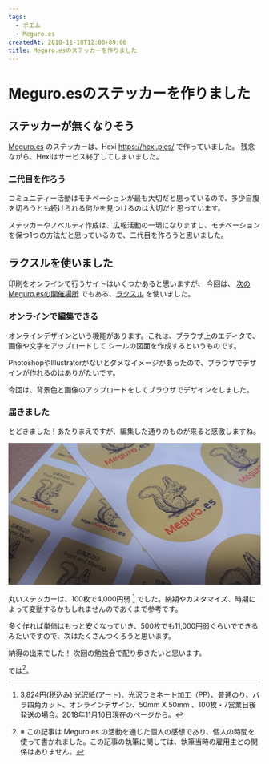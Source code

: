 ```yaml
---
tags: 
  - ポエム
  - Meguro.es
createdAt: 2018-11-10T12:00+09:00
title: Meguro.esのステッカーを作りました
---
```


# Meguro.esのステッカーを作りました
## ステッカーが無くなりそう

[Meguro.es](https://meguro.es) のステッカーは、Hexi https://hexi.pics/ で作っていました。
残念ながら、Hexiはサービス終了してしまいました。

### 二代目を作ろう

コミュニティー活動はモチベーションが最も大切だと思っているので、多少自腹を切ろうとも続けられる何かを見つけるのは大切だと思っています。

ステッカーやノベルティ作成は、広報活動の一環になりますし、モチベーションを保つ1つの方法だと思っているので、二代目を作ろうと思いました。

## ラクスルを使いました

印刷をオンラインで行うサイトはいくつかあると思いますが、
今回は、 [次のMeguro.esの開催場所](https://meguroes.connpass.com/event/104293/) でもある、[ラクスル](https://raksul.com/sticker/) を使いました。


### オンラインで編集できる

オンラインデザインという機能があります。これは、ブラウザ上のエディタで、画像や文字をアップロードして
シールの図面を作成するというものです。

PhotoshopやIllustratorがないとダメなイメージがあったので、ブラウザでデザインが作れるのはありがたいです。

今回は、背景色と画像のアップロードをしてブラウザでデザインをしました。

### 届きました

とどきました！あたりまえですが、編集した通りのものが来ると感激しますね。

![Meguro.es のあたらしい二種類のステッカー](../assets/images/diary/sticker-meguroes.jpg)


丸いステッカーは、100枚で4,000円弱 [^price] でした。納期やカスタマイズ、時期によって変動するかもしれませんのであくまで参考です。

多く作れば単価はもっと安くなっていき、500枚でも11,000円弱ぐらいでできるみたいですので、次はたくさんつくろうと思います。

納得の出来でした！ 次回の勉強会で配り歩きたいと思います。


では[^okotowari]。


[^price]: 3,824円(税込み) 光沢紙(アート)、光沢ラミネート加工（PP）、普通のり、バラ四角カット、オンラインデザイン、50mm X 50mm 、100枚・7営業日後発送の場合。2018年11月10日現在のページから。

[^okotowari]: ※ この記事は Meguro.es の活動を通じた個人の感想であり、個人の時間を使って書かれました。この記事の執筆に関しては、執筆当時の雇用主との関係はありません。

